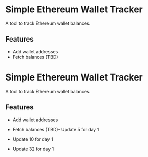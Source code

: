 # Simple Ethereum Wallet Tracker
A tool to track Ethereum wallet balances.

## Features
- Add wallet addresses
- Fetch balances (TBD)
# Simple Ethereum Wallet Tracker
A tool to track Ethereum wallet balances.

## Features
- Add wallet addresses
- Fetch balances (TBD)- Update 5 for day 1
- Update 10 for day 1

- Update 32 for day 1
